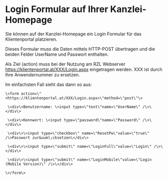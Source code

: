 # Login Formular auf Ihrer Kanzlei-Homepage

Sie können auf der Kanzlei-Homepage ein Login Formular für das Klientenportal platzieren.

Dieses Formular muss die Daten mittels HTTP-POST übertragen und die beiden Felder UserName und Passwort enthalten. 

Als Ziel (action) muss bei der Nutzung am RZL Webserver <https://klientenportal.at/XXX/Login.aspx> eingetragen werden. 
XXX ist durch Ihre Anwendernummer zu ersetzen.



Im einfachsten Fall sieht das dann so aus:
```
\<form action=\"<https://klientenportal.at/XXX/Login.aspx>\"method=\"post\"\>

 \<div\>Benutzername: \<input type=\"text\"name=\"UserName\" /\>\</div\>

 \<div\>Kennwort: \<input type=\"password\"name=\"Password\" /\>\</div\>

 \<div\>\<input type=\"checkbox\" name=\"ResetPw\"value=\"true\" /\>Passwort zur&uuml;cksetzen\</div\>

 \<div\>\<input type=\"submit\" name=\"LoginFull\"value=\"Login\" /\>\</div\>

 \<div\>\<input type=\"submit\" name=\"LoginMobile\"value=\"Login (Mobile Version)\" /\>\</div\>

\</form\>

```